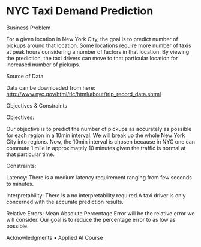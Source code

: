 # NYC Taxi Demand Prediction
Business Problem

For a given location in New York City, the goal is to predict  number of pickups  around that location. Some locations require more number of taxis at peak hours considering a number of factors in that location. By viewing the prediction, the taxi drivers can move to that particular location for increased number of pickups.


Source of Data

Data can be downloaded from here: http://www.nyc.gov/html/tlc/html/about/trip_record_data.shtml


Objectives & Constraints

Objectives: 

Our objective is to predict the number of pickups as accurately as possible for each region in a 10min interval. We will break up the whole New York City into regions. Now, the 10min interval is chosen because in NYC one can commute 1 mile in approximately 10 minutes given the traffic is normal at that particular time.

Constraints:

Latency: There is a medium latency requirement ranging from few seconds to minutes.

Interpretability: There is a no interpretability required.A taxi driver is only concerned with the accurate prediction results.

Relative Errors: Mean Absolute Percentage Error will be the relative error we will consider. Our goal is to reduce the percentage error to as low as possible.

Acknowledgments
• Applied AI Course
